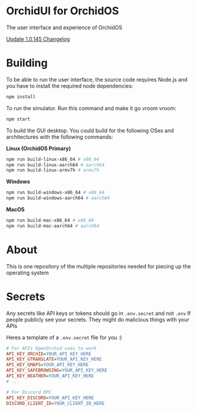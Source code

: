 # OrchidUI for OrchidOS

The user interface and experience of OrchidOS

[Update 1.0.145 Changelog](UPDATE.md)

# Building

To be able to run the user interface, the source code requires Node.js and you have to install the required node dependencies:
```sh
npm install
```

To run the simulator. Run this command and make it go vroom vroom:
```sh
npm start
```

To build the GUI desktop. You could build for the following OSes and architectures with the following commands:

**Linux (OrchidOS Primary)**
```sh
npm run build-linux-x86_64 # x86_64
npm run build-linux-aarch64 # aarch64
npm run build-linux-armv7h # armv7h
```

**Windows**
```sh
npm run build-windows-x86_64 # x86_64
npm run build-windows-aarch64 # aarch64
```

**MacOS**
```sh
npm run build-mac-x86_64 # x86_64
npm run build-mac-aarch64 # aarch64
```

# About
This is one repository of the multiple repositories needed for piecing up the operating system

# Secrets
Any secrets like API keys or tokens should go in `.env.secret` and not `.env`
If people publicly see your secrets. They might do malicious things with your APIs

Heres a template of a `.env.secret` file for you :\)
```ini
# For APIs OpenOrchid uses to work
API_KEY_ORCHID=YOUR_API_KEY_HERE
API_KEY_GTRANSLATE=YOUR_API_KEY_HERE
API_KEY_GMAPS=YOUR_API_KEY_HERE
API_KEY_SAFEBROWSING=YOUR_API_KEY_HERE
API_KEY_WEATHER=YOUR_API_KEY_HERE
# ...

# For Discord RPC
API_KEY_DISCORD=YOUR_API_KEY_HERE
DISCORD_CLIENT_ID=YOUR_CLIENT_ID_HERE
```
